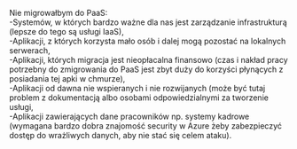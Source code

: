 Nie migrowałbym do PaaS:<br/>
-Systemów, w których bardzo ważne dla nas jest zarządzanie infrastrukturą (lepsze do tego są usługi IaaS),<br/>
-Aplikacji, z których korzysta mało osób i dalej mogą pozostać na lokalnych serwerach,<br/>
-Aplikacji, których migracja jest nieopłacalna finansowo (czas i nakład pracy potrzebny do zmigrowania do PaaS jest zbyt duży do korzyści płynących z posiadania tej apki w chmurze),<br/>
-Aplikacji od dawna nie wspieranych i nie rozwijanych (może być tutaj problem z dokumentacją albo osobami odpowiedzialnymi za tworzenie usługi,<br/>
-Aplikacji zawierających dane pracowników np. systemy kadrowe (wymagana bardzo dobra znajomość security w Azure żeby zabezpieczyć dostęp do wrażliwych danych, aby nie stać się celem ataku).
